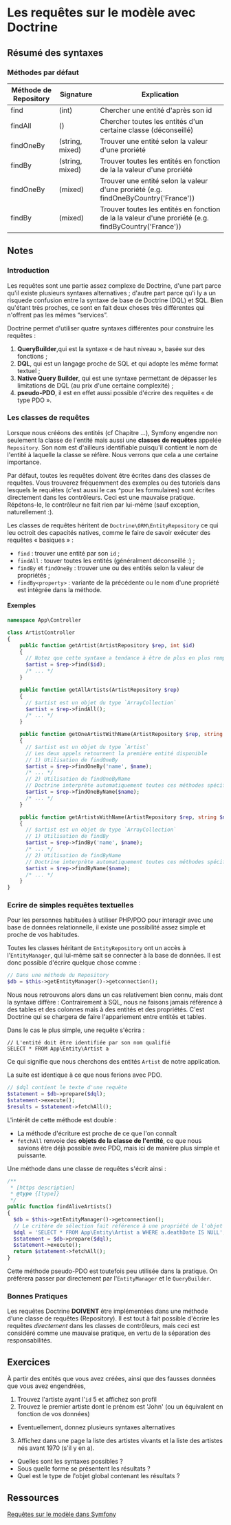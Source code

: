 # Les requêtes sur le modèle avec Doctrine

## Résumé des syntaxes

### Méthodes par défaut

| Méthode de Repository | Signature | Explication |
|---|---|---|
| find | (int) | Chercher une entité d'après son id |
| findAll | () | Chercher toutes les entités d'un certaine classe (déconseillé) |
| findOneBy | (string, mixed) | Trouver une entité selon la valeur d'une proriété |
| findBy |  (string, mixed) | Trouver toutes les entités en fonction de la la valeur d'une proriété |
| findOneBy<property> | (mixed) | Trouver une entité selon la valeur d'une proriété (e.g. findOneByCountry('France')) |
| findBy<property> | (mixed) | Trouver toutes les entités en fonction de la la valeur d'une proriété (e.g. findByCountry('France')) |

## Notes

### Introduction

Les requêtes sont une partie assez complexe de Doctrine, d'une part parce qu'il existe plusieurs syntaxes alternatives ; d'autre part parce qu'i ly a un risquede confusion entre la syntaxe de base de Doctrine (DQL) et SQL. Bien qu'étant très proches, ce sont en fait deux choses très différentes qui n'offrent pas les mêmes “services”.

Doctrine permet d'utiliser quatre syntaxes différentes pour construire les requêtes :
1. **QueryBuilder**,qui est la syntaxe « de haut niveau », basée sur des fonctions ;
2. **DQL**, qui est un langage proche de SQL et qui adopte les même format textuel ;
3. **Native Query Builder**, qui est une syntaxe permettant de dépasser les limitations de DQL (au prix d'une certaine complexité) ;
4. **pseudo-PDO**, il est en effet aussi possible d'écrire des requêtes « de type PDO ».


### Les classes de requêtes

Lorsque nous crééons des entités (cf Chapitre ...), Symfony engendre non seulement la classe de l'entité mais aussi une **classes de requêtes** appelée `Repository`. Son nom est d'ailleurs identifiable puisqu'il contient le nom de l'entité à laquelle la classe se réfère. Nous verrons que cela a une certaine importance.

Par défaut, toutes les requêtes doivent être écrites dans des classes de requêtes. Vous trouverez fréquemment des exemples ou des tutoriels dans lesquels le requêtes  (c'est aussi le cas ^pour les formulaires) sont écrites directement dans les contrôleurs. Ceci est une mauvaise pratique. Répétons-le, le contrôleur ne fait rien par lui-même (sauf exception, naturellement :).

Les classes de requêtes héritent de `Doctrine\ORM\EntityRepository` ce qui leu octroit des capacités natives, comme le faire de savoir exécuter des requêtes « basiques » :
* `find` : trouver une entité par son `id` ;
* `findAll` :  touver toutes les entités (généralment déconseillé :) ;
* `findBy` et `findOneBy` : trouver une ou des entités selon la valeur de propriétés ;
* `findBy<property>` : variante de la précédente ou le nom d'une propriété est intégrée dans la méthode.

#### Exemples

```php
namespace App\Controller

class ArtistController
{
    public function getArtist(ArtistRepository $rep, int $id)
    {
      // Notez que cette syntaxe a tendance à être de plus en plus remplacée par l'emploi de `ParamConverter`
      $artist = $rep->find($id);
      /* ... */
    }

    public function getAllArtists(ArtistRepository $rep)
    {
      // $artist est un objet du type `ArrayCollection`
      $artist = $rep->findAll();
      /* ... */
    }

    public function getOneArtistWithName(ArtistRepository $rep, string $name)
    {
      // $artist est un objet du type `Artist`
      // Les deux appels retournent la première entité disponible
      // 1) Utilisation de findOneBy
      $artist = $rep->findOneBy('name', $name);
      /* ... */
      // 2) Utilisation de findOneByName
      // Doctrine interprète automatiquement toutes ces méthodes spécifiques comprenant le nom des proriétés de l'entité
      $artist = $rep->findOneByName($name);
      /* ... */
    }

    public function getArtistsWithName(ArtistRepository $rep, string $name)
    {
      // $artist est un objet du type `ArrayCollection`
      // 1) Utilisation de findBy
      $artist = $rep->findBy('name', $name);
      /* ... */
      // 2) Utilisation de findByName
      // Doctrine interprète automatiquement toutes ces méthodes spécifiques comprenant le nom des proriétés de l'entité
      $artist = $rep->findByName($name);
      /* ... */
    }
}
```

### Ecrire de simples requêtes textuelles

Pour les personnes habituées à utiliser PHP/PDO pour interagir avec une base de données relationnelle, il existe une possibilité assez simple et proche de vos habitudes.

Toutes les classes héritant de `EntityRepository` ont un accès à l'`EntityManager`, qui lui-même sait se connecter à la base de données. Il est donc possible d'écrire quelque chose comme :
```php
// Dans une méthode du Repository
$db = $this->getEntityManager()->getconnection();
```

Nous nous retrouvons alors dans un cas relativement bien connu, mais dont la syntaxe diffère : Contrairement à SQL, nous ne faisons jamais référence à des tables et des colonnes mais à des entités et des propriétés. C'est Doctrine qui se chargera de faire l'appariement entre entités et tables.

Dans le cas le plus simple, une requête s'écrira :
```dql
// L'entité doit être identifiée par son nom qualifié
SELECT * FROM App\Entity\Artist a
```
Ce qui signifie que nous cherchons des entités `Artist` de notre application.

La suite est identique à ce que nous ferions avec PDO.
```php
// $dql contient le texte d'une requête
$statement = $db->prepare($dql);
$statement->execute();
$results = $statement->fetchAll();
```

L'intérêt de cette méthode est double :
* La méthode d'écriture est proche de ce que l'on connaît
* `fetchAll` renvoie des **objets de la classe de l'entité**, ce que nous savions être déjà possible avec PDO, mais ici de manière plus simple et puissante.

Une méthode dans une classe de requêtes s'écrit ainsi :
```php
/**
 * [https description]
 * @type {[type]}
 */
public function findAliveArtists()
{
  $db = $this->getEntityManager()->getconnection();
  // Le critère de sélection fait référence à une propriété de l'objet `a` et non à une colonne dans une table SQL
  $dql = 'SELECT * FROM App\Entity\Artist a WHERE a.deathDate IS NULL';
  $statement = $db->prepare($dql);
  $statement->execute();
  return $statement->fetchAll();
}
```

Cette méthode pseudo-PDO est toutefois peu utilisée dans la pratique. On préférera passer par directement par l'`EntityManager` et le `QueryBuilder`.

### Bonnes Pratiques

Les requêtes Doctrine **DOIVENT** être implémentées dans une méthode d‘une classe de requêtes (Repository). Il est tout à fait possible d'écrire les requêtes _directement_ dans les classes de contrôleurs, mais ceci est considéré comme une mauvaise pratique, en vertu de la séparation des responsabilités.

## Exercices

À partir des entités que vous avez créées, ainsi que des fausses données que vous avez engendrées,

1. Trouvez l'artiste ayant l'`id` 5 et affichez son profil
2. Trouvez le premier artiste dont le prénom est 'John' (ou un équivalent en fonction de vos données)
  * Eventuellement, donnez plusieurs syntaxes alternatives
3. Affichez dans une page la liste des artistes vivants et la liste des artistes nés avant 1970 (s'il y en a).
  * Quelles sont les syntaxes possibles ?
  * Sous quelle forme se présentent les résultats ?
  * Quel est le type de l'objet global contenant les résultats ?

## Ressources

[Requêtes sur le modèle dans Symfony](https://symfony.com/doc/current/doctrine.html#querying-for-objects-the-repository)
